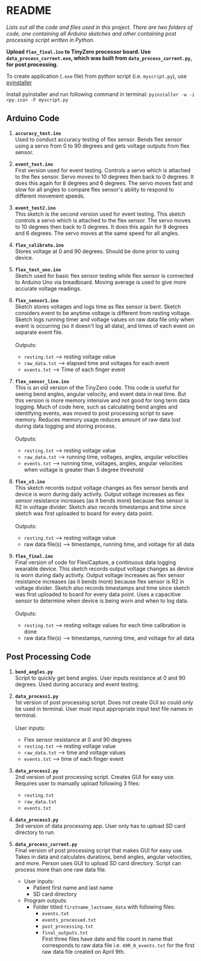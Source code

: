 # README
*Lists out all the code and files used in this project.*
*There are two folders of code, one containing all Arduino sketches and other containing post processing script written in Python.*

**Upload `flex_final.ino` to TinyZero processor board. Use `data_process_current.exe`, which was built from `data_process_current.py`, for post processing.**

To create application (`.exe` file) from python script (i.e. `myscript.py`), use [pyinstaller](https://pyinstaller.readthedocs.io/en/stable/) 

Install pyinstaller and run following command in terminal:
`pyinstaller -w -i <py.ico> -F myscript.py`

## Arduino Code

1. **`accuracy_test.ino`**<br/>Used to conduct accuracy testing of flex sensor. Bends flex sensor using a servo from 0 to 90 degrees and gets voltage outputs from flex sensor.

2. **`event_test.ino`**<br/>First version used for event testing. Controls a servo which is attached to the flex sensor. Servo moves to 10 degrees then back to 0 degrees. It does this again for 8 degrees and 6 degrees. The servo moves fast and slow for all angles to compare flex sensor's ability to respond to different movement speeds.

3. **`event_test2.ino`**<br/>This sketch is the second version used for event testing. This sketch controls a servo which is attached to the flex sensor. The servo moves to 10 degrees then back to 0 degrees. It does this again for 8 degrees and 6 degrees. The servo moves at the same speed for all angles.

4. **`flex_calibrate.ino`**<br/>Stores voltage at 0 and 90 degrees. Should be done prior to using device.

5. **`flex_test_uno.ino`**<br/>Sketch used for basic flex sensor testing while flex sensor is connected to Arduino Uno via breadboard. Moving average is used to give more accurate voltage readings.

6. **`flex_sensor1.ino`**<br/>Sketch stores voltages and logs time as flex sensor is bent. Sketch considers event to be anytime voltage is different from resting voltage. Sketch logs running timer and voltage values on raw data file only when event is occurring (so it doesn't log all data), and times of each event on separate event file.\
\
Outputs:
    - `resting.txt` --> resting voltage value
    - `raw_data.txt` --> elapsed time and voltages for each event
    - `events.txt` --> Time of each finger event
         
7. **`flex_sensor_live.ino`**<br/>This is an old version of the TinyZero code. This code is useful for seeing bend angles, angular velocity, and event data in real time. But this version is more memory intensive and not good for long term data logging. Much of code here, such as calculating bend angles and identifying events, was moved to post processing script to save memory. Reduces memory usage reduces amount of raw data lost during data logging and storing process.\
\
Outputs:
    - `resting.txt` --> resting voltage value
    - `raw_data.txt` --> running time, voltages, angles, angular velocities
    - `events.txt` --> running time, voltages, angles, angular velocities when voltage is greater than 5 degree threshold
         
8. **`flex_v3.ino`**<br/>This sketch records output voltage changes as flex sensor bends and device is worn during daily activity. Output voltage increases as flex sensor resistance increases (as it bends more) because flex sensor is R2 in voltage divider. Sketch also records timestamps and time since sketch was first uploaded to board for every data point.\
\
Outputs: 
    - `resting.txt` --> resting voltage value
    - raw data file(s) --> timestamps, running time, and voltage for all data
         
9. **`flex_final.ino`**<br/>Final version of code for FlexiCapture, a continuous data logging wearable device. This sketch records output voltage changes as device is worn during daily activity. Output voltage increases as flex sensor resistance increases (as it bends more) because flex sensor is R2 in voltage divider. Sketch also records timestamps and time since sketch was first uploaded to board for every data point. Uses a capacitive sensor to determine when device is being worn and when to log data.\
\
Outputs:
    - `resting.txt` --> resting voltage values for each time calibration is done
    - raw data file(s) --> timestamps, running time, and voltage for all data

## Post Processing Code

1. **`bend_angles.py`**<br/>Script to quickly get bend angles. User inputs resistance at 0 and 90 degrees. Used during accuracy and event testing.

2. **`data_process1.py`**<br/>1st version of post processing script. Does not create GUI so could only be used in terminal. User must input appropriate input text file names in terminal.\
\
User inputs:
    - Flex sensor resistance at 0 and 90 degrees
    - `resting.txt` --> resting voltage value
    - `raw_data.txt` --> time and voltage values
    - `events.txt` --> time of each finger event

3. **`data_process2.py`**<br/>2nd version of post processing script. Creates GUI for easy use. Requires user to manually upload following 3 files:
    - `resting.txt`
    - `raw_data.txt`
    - `events.txt`

4. **`data_process3.py`**<br/>3rd version of data processing app. User only has to upload SD card directory to run.

5. **`data_process_current.py`**<br/>Final version of post processing script that makes GUI for easy use. Takes in data and calculates durations, bend angles, angular velocities, and more. Person uses GUI to upload SD card directory. Script can process more than one raw data file.

    - User inputs:
        - Patient first name and last name
        - SD card directory
    - Program outputs:
        - Folder titled `firstname_lastname_data` with following files:
            - `events.txt`
            - `events_processed.txt`
            - `post_processing.txt`
            - `final_outputs.txt`
\
First three files have date and file count in name that corresponds to raw data file i.e. `49R_0_events.txt` for the first raw data file created on April 9th.
